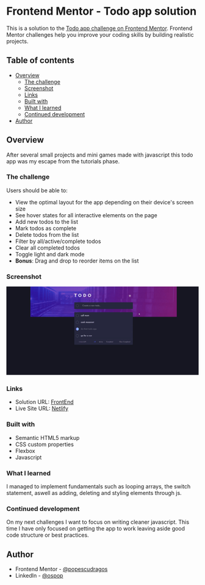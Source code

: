 # Frontend Mentor - Todo app solution

This is a solution to the [Todo app challenge on Frontend Mentor](https://www.frontendmentor.io/challenges/todo-app-Su1_KokOW). Frontend Mentor challenges help you improve your coding skills by building realistic projects.

## Table of contents

- [Overview](#overview)
  - [The challenge](#the-challenge)
  - [Screenshot](#screenshot)
  - [Links](#links)
  <!-- - [My process](#my-process) -->
  - [Built with](#built-with)
  - [What I learned](#what-i-learned)
  - [Continued development](#continued-development)
  <!-- - [Useful resources](#useful-resources) -->
- [Author](#author)
<!-- - [Acknowledgments](#acknowledgments) -->

<!-- **Note: Delete this note and update the table of contents based on what sections you keep.** -->

## Overview

After several small projects and mini games made with javascript this todo app was my escape from the tutorials phase.

### The challenge

Users should be able to:

- View the optimal layout for the app depending on their device's screen size
- See hover states for all interactive elements on the page
- Add new todos to the list
- Mark todos as complete
- Delete todos from the list
- Filter by all/active/complete todos
- Clear all completed todos
- Toggle light and dark mode
- **Bonus**: Drag and drop to reorder items on the list

### Screenshot

![](./Animation.gif)

### Links

- Solution URL: [FrontEnd](https://www.frontendmentor.io/solutions/todo-app-js-and-scss-64YOAWbOQ)
- Live Site URL: [Netlify](https://todo-app-main.netlify.app/)

<!-- ## My process -->

### Built with

- Semantic HTML5 markup
- CSS custom properties
- Flexbox
- Javascript

<!-- **Note: These are just examples. Delete this note and replace the list above with your own choices** -->

### What I learned

I managed to implement fundamentals such as looping arrays, the switch statement, aswell as adding, deleting and styling elements through js.

### Continued development

On my next challenges I want to focus on writing cleaner javascript. This time I have only focused on getting the app to work leaving aside good code structure or best practices.

<!-- ### Useful resources

- [Example resource 1](https://www.example.com) - This helped me for XYZ reason. I really liked this pattern and will use it going forward.
- [Example resource 2](https://www.example.com) - This is an amazing article which helped me finally understand XYZ. I'd recommend it to anyone still  -->

## Author

<!-- - Website - [Add your name here](https://www.your-site.com) -->

- Frontend Mentor - [@popescudragos](https://www.frontendmentor.io/profile/popescudragos)
- LinkedIn - [@ospop](https://www.linkedin.com/in/ospop/)
  <!-- - Twitter - [@yourusername](https://www.twitter.com/yourusername) -->
  <!-- ## Acknowledgments -->
